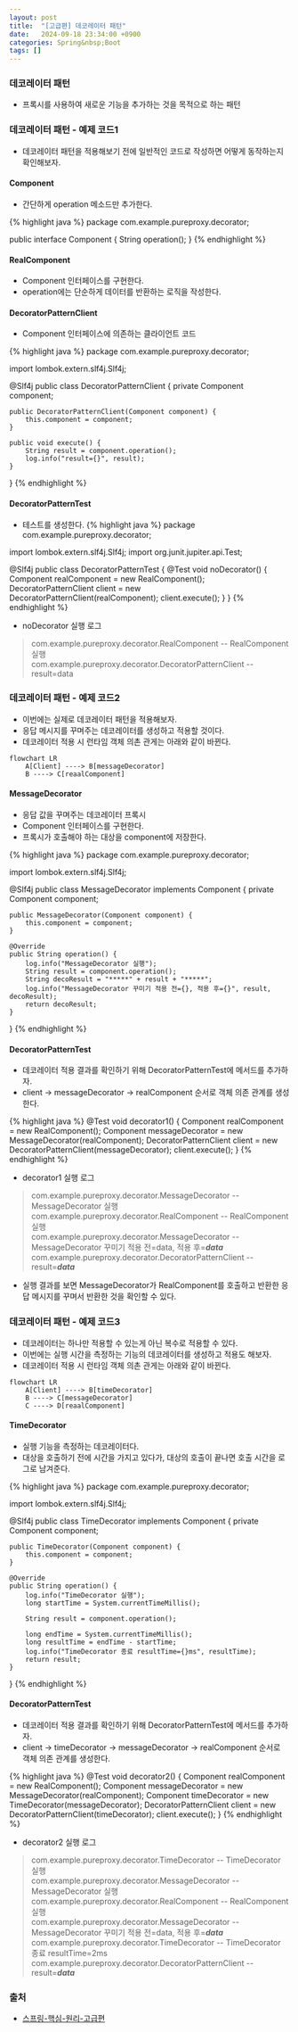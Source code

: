 ```yaml
---
layout: post
title:  "[고급편] 데코레이터 패턴"
date:   2024-09-18 23:34:00 +0900
categories: Spring&nbsp;Boot
tags: []
---
```


### 데코레이터 패턴

- 프록시를 사용하여 새로운 기능을 추가하는 것을 목적으로 하는 패턴

### 데코레이터 패턴 - 예제 코드1

- 데코레이터 패턴을 적용해보기 전에 일반적인 코드로 작성하면 어떻게 동작하는지 확인해보자.

#### Component

- 간단하게 operation 메소드만 추가한다.

{% highlight java %}
package com.example.pureproxy.decorator;

public interface Component {
    String operation();
}
{% endhighlight %}

#### RealComponent

- Component 인터페이스를 구현한다.
- operation에는 단순하게 데이터를 반환하는 로직을 작성한다.

#### DecoratorPatternClient

- Component 인터페이스에 의존하는 클라이언트 코드

{% highlight java %}
package com.example.pureproxy.decorator;

import lombok.extern.slf4j.Slf4j;

@Slf4j
public class DecoratorPatternClient {
    private Component component;
    
    public DecoratorPatternClient(Component component) {
        this.component = component;
    }

    public void execute() {
        String result = component.operation();
        log.info("result={}", result);
    }
}
{% endhighlight %}

#### DecoratorPatternTest

- 테스트를 생성한다.
{% highlight java %}
package com.example.pureproxy.decorator;

import lombok.extern.slf4j.Slf4j;
import org.junit.jupiter.api.Test;

@Slf4j
public class DecoratorPatternTest {
    @Test
    void noDecorator() {
        Component realComponent = new RealComponent();
        DecoratorPatternClient client = new DecoratorPatternClient(realComponent);
        client.execute();
    }
}
{% endhighlight %}

- noDecorator 실행 로그
>com.example.pureproxy.decorator.RealComponent -- RealComponent 실행  
>com.example.pureproxy.decorator.DecoratorPatternClient -- result=data

### 데코레이터 패턴 - 예제 코드2

- 이번에는 실제로 데코레이터 패턴을 적용해보자.
- 응답 메시지를 꾸며주는 데코레이터를 생성하고 적용할 것이다.
- 데코레이터 적용 시 런타임 객체 의촌 관게는 아래와 같이 바뀐다.
```mermaid
flowchart LR
    A[Client] ----> B[messageDecorator]
    B ----> C[reaalComponent]
```

#### MessageDecorator

- 응답 값을 꾸며주는 데코레이터 프록시
- Component 인터페이스를 구현한다.
- 프록시가 호출해야 하는 대상을 component에 저장한다.

{% highlight java %}
package com.example.pureproxy.decorator;

import lombok.extern.slf4j.Slf4j;

@Slf4j
public class MessageDecorator implements Component {
    private Component component;

    public MessageDecorator(Component component) {
        this.component = component;
    }

    @Override
    public String operation() {
        log.info("MessageDecorator 실행");
        String result = component.operation();
        String decoResult = "*****" + result + "*****";
        log.info("MessageDecorator 꾸미기 적용 전={}, 적용 후={}", result, decoResult);
        return decoResult;
    }
}
{% endhighlight %}

#### DecoratorPatternTest

- 데코레이터 적용 결과를 확인하기 위해 DecoratorPatternTest에 메서드를 추가하자.
- client → messageDecorator → realComponent 순서로 객체 의존 관계를 생성한다.

{% highlight java %}
@Test
void decorator1() {
    Component realComponent = new RealComponent();
    Component messageDecorator = new MessageDecorator(realComponent);
    DecoratorPatternClient client = new DecoratorPatternClient(messageDecorator);
    client.execute();
}
{% endhighlight %}

- decorator1 실행 로그
>com.example.pureproxy.decorator.MessageDecorator -- MessageDecorator 실행  
>com.example.pureproxy.decorator.RealComponent -- RealComponent 실행  
>com.example.pureproxy.decorator.MessageDecorator -- MessageDecorator 꾸미기 적용 전=data, 적용 후=*****data*****  
>com.example.pureproxy.decorator.DecoratorPatternClient -- result=*****data*****

- 실행 결과를 보면 MessageDecorator가 RealComponent를 호출하고 반환한 응답 메시지를 꾸며서 반환한 것을 확인할 수 있다.

### 데코레이터 패턴 - 예제 코드3

- 데코레이터는 하나만 적용할 수 있는게 아닌 복수로 적용할 수 있다.
- 이번에는 실행 시간을 측정하는 기능의 데코레이터를 생성하고 적용도 해보자.
- 데코레이터 적용 시 런타임 객체 의촌 관게는 아래와 같이 바뀐다.
```mermaid
flowchart LR
    A[Client] ----> B[timeDecorator]
    B ----> C[messageDecorator]
    C ----> D[reaalComponent]
```

#### TimeDecorator

- 실행 기능을 측정하는 데코레이터다.
- 대상을 호출하기 전에 시간을 가지고 있다가, 대상의 호출이 끝나면 호출 시간을 로그로 남겨준다.

{% highlight java %}
package com.example.pureproxy.decorator;

import lombok.extern.slf4j.Slf4j;

@Slf4j
public class TimeDecorator implements Component {
    private Component component;

    public TimeDecorator(Component component) {
        this.component = component;
    }

    @Override
    public String operation() {
        log.info("TimeDecorator 실행");
        long startTime = System.currentTimeMillis();

        String result = component.operation();

        long endTime = System.currentTimeMillis();
        long resultTime = endTime - startTime;
        log.info("TimeDecorator 종료 resultTime={}ms", resultTime);
        return result;
    }
}
{% endhighlight %}

#### DecoratorPatternTest

- 데코레이터 적용 결과를 확인하기 위해 DecoratorPatternTest에 메서드를 추가하자.
- client → timeDecorator → messageDecorator → realComponent 순서로 객체 의존 관계를 생성한다.

{% highlight java %}
@Test
void decorator2() {
    Component realComponent = new RealComponent();
    Component messageDecorator = new MessageDecorator(realComponent);
    Component timeDecorator = new TimeDecorator(messageDecorator);
    DecoratorPatternClient client = new DecoratorPatternClient(timeDecorator);
    client.execute();
}
{% endhighlight %}

- decorator2 실행 로그
>com.example.pureproxy.decorator.TimeDecorator -- TimeDecorator 실행  
>com.example.pureproxy.decorator.MessageDecorator -- MessageDecorator 실행  
>com.example.pureproxy.decorator.RealComponent -- RealComponent 실행  
>com.example.pureproxy.decorator.MessageDecorator -- MessageDecorator 꾸미기 적용 전=data, 적용 후=*****data*****  
>com.example.pureproxy.decorator.TimeDecorator -- TimeDecorator 종료 resultTime=2ms  
>com.example.pureproxy.decorator.DecoratorPatternClient -- result=*****data*****

### 출처

- [스프링-핵심-원리-고급편](https://www.inflearn.com/course/%EC%8A%A4%ED%94%84%EB%A7%81-%ED%95%B5%EC%8B%AC-%EC%9B%90%EB%A6%AC-%EA%B3%A0%EA%B8%89%ED%8E%B8)